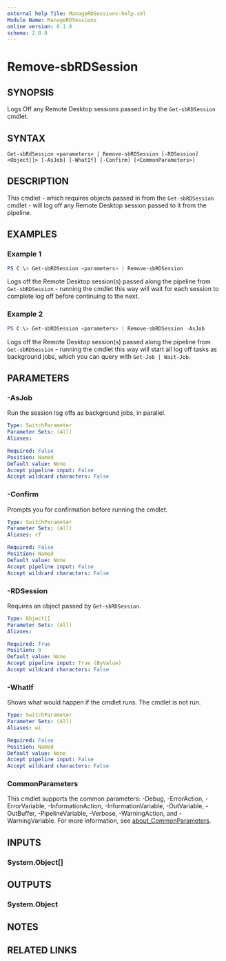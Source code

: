 ```yaml
---
external help file: ManageRDSessions-help.xml
Module Name: ManageRDSessions
online version: 0.1.0
schema: 2.0.0
---
```


# Remove-sbRDSession

## SYNOPSIS
Logs Off any Remote Desktop sessions passed in by the `Get-sbRDSession` cmdlet.

## SYNTAX

```
Get-sbRdSession <parameters> | Remove-sbRDSession [-RDSession] <Object[]> [-AsJob] [-WhatIf] [-Confirm] [<CommonParameters>]
```

## DESCRIPTION
This cmdlet - which requires objects passed in from the `Get-sbRDSession` cmdlet - will log off any
Remote Desktop session passed to it from the pipeline.

## EXAMPLES

### Example 1
```powershell
PS C:\> Get-sbRDSession <parameters> | Remove-sbRDSession
```

Logs off the Remote Desktop session(s) passed along the pipeline from `Get-sbRDSession` - running the
cmdlet this way will wait for each session to complete log off before continuing to the next.

### Example 2
```powershell
PS C:\> Get-sbRDSession <parameters> | Remove-sbRDSession -AsJob
```

Logs off the Remote Desktop session(s) passed along the pipeline from `Get-sbRDSession` - running the
cmdlet this way will start all log off tasks as background jobs, which you can query with `Get-Job | Wait-Job`.

## PARAMETERS

### -AsJob
Run the session log offs as background jobs, in parallel.

```yaml
Type: SwitchParameter
Parameter Sets: (All)
Aliases:

Required: False
Position: Named
Default value: None
Accept pipeline input: False
Accept wildcard characters: False
```

### -Confirm
Prompts you for confirmation before running the cmdlet.

```yaml
Type: SwitchParameter
Parameter Sets: (All)
Aliases: cf

Required: False
Position: Named
Default value: None
Accept pipeline input: False
Accept wildcard characters: False
```

### -RDSession
Requires an object passed by `Get-sbRDSession`.

```yaml
Type: Object[]
Parameter Sets: (All)
Aliases:

Required: True
Position: 0
Default value: None
Accept pipeline input: True (ByValue)
Accept wildcard characters: False
```

### -WhatIf
Shows what would happen if the cmdlet runs.
The cmdlet is not run.

```yaml
Type: SwitchParameter
Parameter Sets: (All)
Aliases: wi

Required: False
Position: Named
Default value: None
Accept pipeline input: False
Accept wildcard characters: False
```

### CommonParameters
This cmdlet supports the common parameters: -Debug, -ErrorAction, -ErrorVariable, -InformationAction, -InformationVariable, -OutVariable, -OutBuffer, -PipelineVariable, -Verbose, -WarningAction, and -WarningVariable. For more information, see [about_CommonParameters](http://go.microsoft.com/fwlink/?LinkID=113216).

## INPUTS

### System.Object[]

## OUTPUTS

### System.Object
## NOTES

## RELATED LINKS
